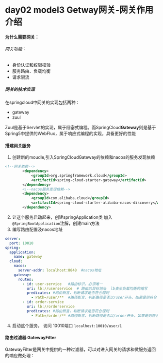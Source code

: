 # day02 model3 Getway网关-网关作用介绍

#### 为什么需要网关：

###### 网关功能：

* 身份认证和权限校验
* 服务路由、负载均衡
* 请求限流



##### 网关的技术实现

在springcloud中网关的实现包括两种：

* gateway
* zuul

Zuul是基于Servlet的实现，属于阻塞式编程。而SpringCloud**Gateway**则是基于Spring5中提供的WebFlux，属于响应式编程的实现，具备更好的性能

#### 搭建网关服务

1. 创建新的moudle,引入SpringCloudGateway的依赖和nacos的服务发现依赖

```xml
<!--网关依赖-->
        <dependency>
            <groupId>org.springframework.cloud</groupId>
            <artifactId>spring-cloud-starter-gateway</artifactId>
        </dependency>
        <!--nacos服务发现依赖-->
        <dependency>
            <groupId>com.alibaba.cloud</groupId>
            <artifactId>spring-cloud-starter-alibaba-nacos-discovery</artifactId>
        </dependency>
```

2. 让这个服务启动起来，创建springApplication类 加入`@SpringBootApplication`注解，创建main方法
3. 编写路由配置及nacos地址

```yaml
server:
  port: 10010
spring:
  application:
    name: gateway
  cloud:
    nacos:
      server-addr: localhost:8848  #nacos地址
    gateway:
      routes:
        - id: user-service   #路由标识，必须唯一
          uri: lb://userservice  # 路由的目标地址  lb表示负载均衡的缩写
          predicates: #路由断言，判断请求是否符合规则
            - Path=/user/**  #路径断言，判断路径是否以/user开头，如果是则符合
        - id: order-service
          uri: lb://orderservice
          predicates: #路由断言，判断请求是否符合规则
            - Path=/order/** #路径断言，判断路径是否以/order开头，如果是则符合
```

4. 启动这个服务， 访问  10010端口       `localhost:10010/user/1`

#### 路由过滤器  GatewayFilter

GatewayFilter是网关中提供的一种过滤器，可以对进入网关的请求和微服务返回的响应做处理：